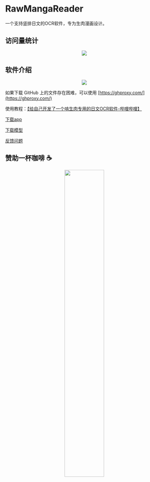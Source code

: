 # RawMangaReader

一个支持竖排日文的OCR软件，专为生肉漫画设计。

## 访问量统计

<p align="center">
    <img src="https://count.ahwa.cc/SunDoge:RawMangaReader" />
</p>

## 软件介绍

<p align="center">
    <img src="https://github.com/SunDoge/RawMangaReader/assets/16167062/dd913e44-b884-4939-a3cf-cf8d199b9d57" />
</p>

如果下载 GitHub 上的文件存在困难，可以使用 [https://ghproxy.com/](https://ghproxy.com/)

使用教程：[【给自己开发了一个啃生肉专用的日文OCR软件-哔哩哔哩】](https://b23.tv/EFDIRNE)

[下载app](https://github.com/SunDoge/RawMangaReader/releases/latest)

[下载模型](https://huggingface.co/SunDoge/raw-manga-reader-model/tree/main)

[反馈问题](https://github.com/SunDoge/RawMangaReader/issues)

## 赞助一杯咖啡 ☕

<p align="center">
    <img src="https://github.com/SunDoge/RawMangaReader/assets/16167062/c82a55ae-3612-4898-ad91-859983988a34" width=50% />
</p>
